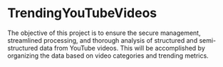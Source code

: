 # TrendingYouTubeVideos
The objective of this project is to ensure the secure management, streamlined processing, and thorough analysis of structured and semi-structured data from YouTube videos. This will be accomplished by organizing the data based on video categories and trending metrics.
